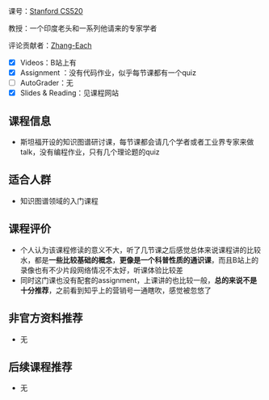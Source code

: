 课号：[Stanford CS520](https://web.stanford.edu/class/cs520/)

教授：一个印度老头和一系列他请来的专家学者

评论贡献者：[Zhang-Each](https://github.com/Zhang-Each)

- [X] Videos：B站上有
- [X] Assignment ：没有代码作业，似乎每节课都有一个quiz
- [ ] AutoGrader：无
- [X] Slides & Reading：见课程网站

## 课程信息

- 斯坦福开设的知识图谱研讨课，每节课都会请几个学者或者工业界专家来做talk，没有编程作业，只有几个理论题的quiz

## 适合人群

- 知识图谱领域的入门课程

## 课程评价

- 个人认为该课程修读的意义不大，听了几节课之后感觉总体来说课程讲的比较水，都是**一些比较基础的概念**，**更像是一个科普性质的通识课**，而且B站上的录像也有不少片段网络情况不太好，听课体验比较差
- 同时这门课也没有配套的assignment，上课讲的也比较一般，**总的来说不是十分推荐**，之前看到知乎上的营销号一通瞎吹，感觉被忽悠了

## 非官方资料推荐

- 无

## 后续课程推荐

- 无